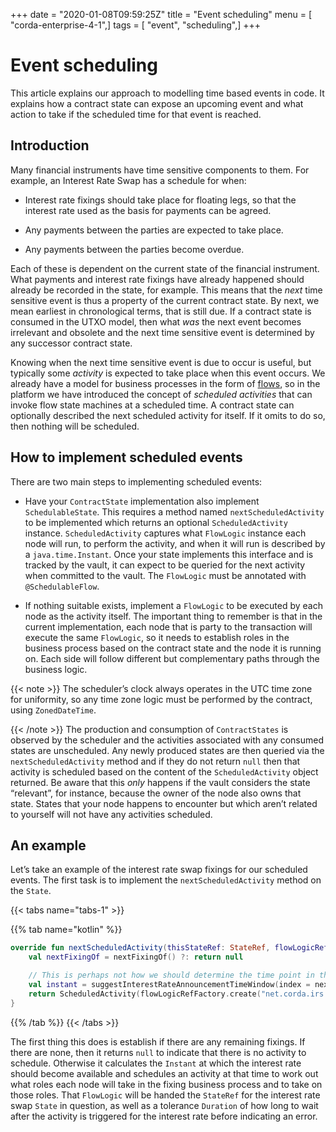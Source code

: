 +++
date = "2020-01-08T09:59:25Z"
title = "Event scheduling"
menu = [ "corda-enterprise-4-1",]
tags = [ "event", "scheduling",]
+++



# Event scheduling

This article explains our approach to modelling time based events in code. It explains how a contract
            state can expose an upcoming event and what action to take if the scheduled time for that event is reached.


## Introduction

Many financial instruments have time sensitive components to them.  For example, an Interest Rate Swap has a schedule
                for when:


* Interest rate fixings should take place for floating legs, so that the interest rate used as the basis for payments
                        can be agreed.


* Any payments between the parties are expected to take place.


* Any payments between the parties become overdue.


Each of these is dependent on the current state of the financial instrument.  What payments and interest rate fixings
                have already happened should already be recorded in the state, for example.  This means that the *next* time sensitive
                event is thus a property of the current contract state.  By next, we mean earliest in chronological terms, that is still
                due.  If a contract state is consumed in the UTXO model, then what *was* the next event becomes irrelevant and obsolete
                and the next time sensitive event is determined by any successor contract state.

Knowing when the next time sensitive event is due to occur is useful, but typically some *activity* is expected to take
                place when this event occurs.  We already have a model for business processes in the form of [flows](flow-state-machines.md),
                so in the platform we have introduced the concept of *scheduled activities* that can invoke flow state machines
                at a scheduled time.  A contract state can optionally described the next scheduled activity for itself.  If it omits
                to do so, then nothing will be scheduled.


## How to implement scheduled events

There are two main steps to implementing scheduled events:


* Have your `ContractState` implementation also implement `SchedulableState`.  This requires a method named
                        `nextScheduledActivity` to be implemented which returns an optional `ScheduledActivity` instance.
                        `ScheduledActivity` captures what `FlowLogic` instance each node will run, to perform the activity, and when it
                        will run is described by a `java.time.Instant`.  Once your state implements this interface and is tracked by the
                        vault, it can expect to be queried for the next activity when committed to the vault. The `FlowLogic` must be
                        annotated with `@SchedulableFlow`.


* If nothing suitable exists, implement a `FlowLogic` to be executed by each node as the activity itself.
                        The important thing to remember is that in the current implementation, each node that is party to the transaction
                        will execute the same `FlowLogic`, so it needs to establish roles in the business process based on the contract
                        state and the node it is running on. Each side will follow different but complementary paths through the business logic.



{{< note >}}
The scheduler’s clock always operates in the UTC time zone for uniformity, so any time zone logic must be
                    performed by the contract, using `ZonedDateTime`.

{{< /note >}}
The production and consumption of `ContractStates` is observed by the scheduler and the activities associated with
                any consumed states are unscheduled.  Any newly produced states are then queried via the `nextScheduledActivity`
                method and if they do not return `null` then that activity is scheduled based on the content of the
                `ScheduledActivity` object returned. Be aware that this *only* happens if the vault considers the state
                “relevant”, for instance, because the owner of the node also owns that state. States that your node happens to
                encounter but which aren’t related to yourself will not have any activities scheduled.


## An example

Let’s take an example of the interest rate swap fixings for our scheduled events.  The first task is to implement the
                `nextScheduledActivity` method on the `State`.


{{< tabs name="tabs-1" >}}


{{% tab name="kotlin" %}}
```kotlin
override fun nextScheduledActivity(thisStateRef: StateRef, flowLogicRefFactory: FlowLogicRefFactory): ScheduledActivity? {
    val nextFixingOf = nextFixingOf() ?: return null

    // This is perhaps not how we should determine the time point in the business day, but instead expect the schedule to detail some of these aspects
    val instant = suggestInterestRateAnnouncementTimeWindow(index = nextFixingOf.name, source = floatingLeg.indexSource, date = nextFixingOf.forDay).fromTime!!
    return ScheduledActivity(flowLogicRefFactory.create("net.corda.irs.flows.FixingFlow\$FixingRoleDecider", thisStateRef), instant)
}
```
{{% /tab %}}
{{< /tabs >}}

The first thing this does is establish if there are any remaining fixings.  If there are none, then it returns `null`
                to indicate that there is no activity to schedule.  Otherwise it calculates the `Instant` at which the interest rate
                should become available and schedules an activity at that time to work out what roles each node will take in the fixing
                business process and to take on those roles.  That `FlowLogic` will be handed the `StateRef` for the interest
                rate swap `State` in question, as well as a tolerance `Duration` of how long to wait after the activity is triggered
                for the interest rate before indicating an error.


